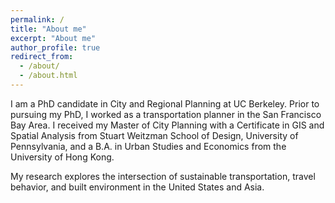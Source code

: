 ```yaml
---
permalink: /
title: "About me"
excerpt: "About me"
author_profile: true
redirect_from:
  - /about/
  - /about.html
---
```


I am a PhD candidate in City and Regional Planning at UC Berkeley. Prior to pursuing my PhD, I worked as a transportation planner in the San Francisco Bay Area. I received my Master of City Planning with a Certificate in GIS and Spatial Analysis from Stuart Weitzman School of Design, University of Pennsylvania, and a B.A. in Urban Studies and Economics from the University of Hong Kong. 

My research explores the intersection of sustainable transportation, travel behavior, and built environment in the United States and Asia.
